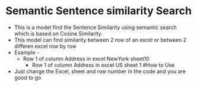 # Semantic Sentence similarity Search
* This is a model find the Sentence Similarity using semantic search which is based on Cosine Similarity.
* This model can find similarity between 2 row of an excel or between 2 differen excel row by row
* Example -
  - Row 1 of column Address in excel NewYork sheet10
    - Row 1 of column Address in excel US sheet 1 
#How to Use
* Just change the Excel, sheet and row number in the code and you are good to go
